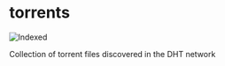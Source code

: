 torrents 
========
![Indexed](https://img.shields.io/badge/indexed-26161-blue)

Collection of torrent files discovered in the DHT network
